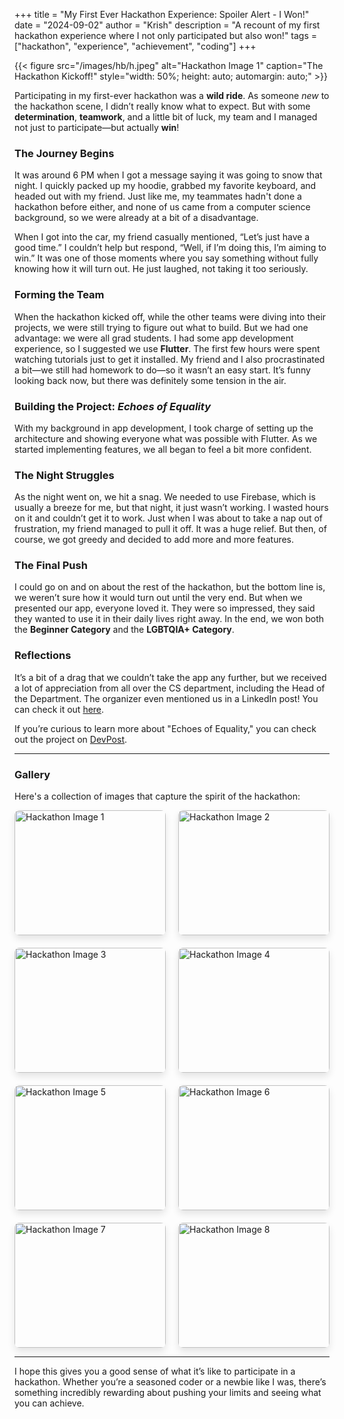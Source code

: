 +++
title = "My First Ever Hackathon Experience: Spoiler Alert - I Won!"
date = "2024-09-02"
author = "Krish"
description = "A recount of my first hackathon experience where I not only participated but also won!"
tags = ["hackathon", "experience", "achievement", "coding"]
+++
<!--more-->

{{< figure src="/images/hb/h.jpeg" alt="Hackathon Image 1" caption="The Hackathon Kickoff!" style="width: 50%; height: auto; automargin: auto;" >}}

Participating in my first-ever hackathon was a **wild ride**. As someone *new* to the hackathon scene, I didn’t really know what to expect. But with some **determination**, **teamwork**, and a little bit of luck, my team and I managed not just to participate—but actually **win**!

### The Journey Begins

It was around 6 PM when I got a message saying it was going to snow that night. I quickly packed up my hoodie, grabbed my favorite keyboard, and headed out with my friend. Just like me, my teammates hadn't done a hackathon before either, and none of us came from a computer science background, so we were already at a bit of a disadvantage.

When I got into the car, my friend casually mentioned, “Let’s just have a good time.” I couldn’t help but respond, “Well, if I’m doing this, I’m aiming to win.” It was one of those moments where you say something without fully knowing how it will turn out. He just laughed, not taking it too seriously.

### Forming the Team

When the hackathon kicked off, while the other teams were diving into their projects, we were still trying to figure out what to build. But we had one advantage: we were all grad students. I had some app development experience, so I suggested we use **Flutter**. The first few hours were spent watching tutorials just to get it installed. My friend and I also procrastinated a bit—we still had homework to do—so it wasn’t an easy start. It’s funny looking back now, but there was definitely some tension in the air.

### Building the Project: *Echoes of Equality*

With my background in app development, I took charge of setting up the architecture and showing everyone what was possible with Flutter. As we started implementing features, we all began to feel a bit more confident.

### The Night Struggles

As the night went on, we hit a snag. We needed to use Firebase, which is usually a breeze for me, but that night, it just wasn’t working. I wasted hours on it and couldn’t get it to work. Just when I was about to take a nap out of frustration, my friend managed to pull it off. It was a huge relief. But then, of course, we got greedy and decided to add more and more features.

### The Final Push

I could go on and on about the rest of the hackathon, but the bottom line is, we weren’t sure how it would turn out until the very end. But when we presented our app, everyone loved it. They were so impressed, they said they wanted to use it in their daily lives right away. In the end, we won both the **Beginner Category** and the **LGBTQIA+ Category**.

### Reflections

It’s a bit of a drag that we couldn’t take the app any further, but we received a lot of appreciation from all over the CS department, including the Head of the Department. The organizer even mentioned us in a LinkedIn post! You can check it out [here](https://www.linkedin.com/feed/update/urn:li:activity:7164457607091478529/).

If you’re curious to learn more about "Echoes of Equality," you can check out the project on [DevPost](https://devpost.com/EchoesOfEquality).

---
### Gallery
Here's a collection of images that capture the spirit of the hackathon:
<div class="grid-gallery">
  <div class="grid-item"><img src="/images/hb/h1.jpeg" alt="Hackathon Image 1" /></div>
  <div class="grid-item"><img src="/images/hb/h2.jpeg" alt="Hackathon Image 2" /></div>
  <div class="grid-item"><img src="/images/hb/h3.jpeg" alt="Hackathon Image 3" /></div>
  <div class="grid-item"><img src="/images/hb/h4.jpeg" alt="Hackathon Image 4" /></div>
  <div class="grid-item"><img src="/images/hb/h5.jpeg" alt="Hackathon Image 5" /></div>
  <div class="grid-item"><img src="/images/hb/h6.jpeg" alt="Hackathon Image 6" /></div>
  <div class="grid-item"><img src="/images/hb/h7.jpeg" alt="Hackathon Image 7" /></div>
  <div class="grid-item"><img src="/images/hb/h8.jpeg" alt="Hackathon Image 8" /></div>
  <!-- <div class="grid-item"><img src="/images/hb/h9.jpeg" alt="Hackathon Image 9" /></div> -->
</div>

<style>
.grid-gallery {
  display: grid;
  grid-template-columns: repeat(auto-fit, minmax(200px, 1fr));
  grid-gap: 20px;
}

.grid-item img {
  width: 100%;
  height: 200px;
  object-fit: cover;
  border-radius: 8px;
  box-shadow: 0px 6px 12px rgba(0, 0, 0, 0.1);
  transition: transform 0.3s ease-in-out;
}

.grid-item img:hover {
  transform: scale(1.1); /* Hover zoom effect */
}
</style>



---

I hope this gives you a good sense of what it’s like to participate in a hackathon. Whether you’re a seasoned coder or a newbie like I was, there’s something incredibly rewarding about pushing your limits and seeing what you can achieve.
